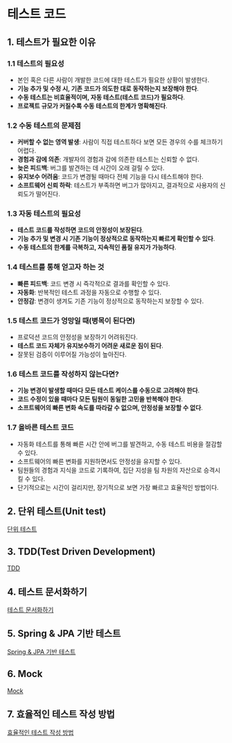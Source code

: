 # 테스트 코드

## 1. 테스트가 필요한 이유

### 1.1 테스트의 필요성

- 본인 혹은 다른 사람이 개발한 코드에 대한 테스트가 필요한 상황이 발생한다.
- **기능 추가 및 수정 시, 기존 코드가 의도한 대로 동작하는지 보장해야 한다**.
- **수동 테스트는 비효율적이며, 자동 테스트(테스트 코드)가 필요하다**.
- **프로젝트 규모가 커질수록 수동 테스트의 한계가 명확해진다**.

### 1.2 수동 테스트의 문제점

- **커버할 수 없는 영역 발생**: 사람이 직접 테스트하다 보면 모든 경우의 수를 체크하기 어렵다.
- **경험과 감에 의존**: 개발자의 경험과 감에 의존한 테스트는 신뢰할 수 없다.
- **늦은 피드백**: 버그를 발견하는 데 시간이 오래 걸릴 수 있다.
- **유지보수 어려움**: 코드가 변경될 때마다 전체 기능을 다시 테스트해야 한다.
- **소프트웨어 신뢰 하락**: 테스트가 부족하면 버그가 많아지고, 결과적으로 사용자의 신뢰도가 떨어진다.

### 1.3 자동 테스트의 필요성

- **테스트 코드를 작성하면 코드의 안정성이 보장된다**.
- **기능 추가 및 변경 시 기존 기능이 정상적으로 동작하는지 빠르게 확인할 수 있다**.
- **수동 테스트의 한계를 극복하고, 지속적인 품질 유지가 가능하다**.

### 1.4 테스트를 통해 얻고자 하는 것

- **빠른 피드백**: 코드 변경 시 즉각적으로 결과를 확인할 수 있다.
- **자동화**: 반복적인 테스트 과정을 자동으로 수행할 수 있다.
- **안정감**: 변경이 생겨도 기존 기능이 정상적으로 동작하는지 보장할 수 있다.

### 1.5 테스트 코드가 엉망일 때(병목이 된다면)

- 프로덕션 코드의 안정성을 보장하기 어려워진다.
- **테스트 코드 자체가 유지보수하기 어려운 새로운 짐이 된다**.
- 잘못된 검증이 이루어질 가능성이 높아진다.

### 1.6 테스트 코드를 작성하지 않는다면?

- **기능 변경이 발생할 때마다 모든 테스트 케이스를 수동으로 고려해야 한다**.
- **코드 수정이 있을 때마다 모든 팀원이 동일한 고민을 반복해야 한다**.
- **소프트웨어의 빠른 변화 속도를 따라갈 수 없으며, 안정성을 보장할 수 없다**.

### 1.7 올바른 테스트 코드

- 자동화 테스트를 통해 빠른 시간 안에 버그를 발견하고, 수동 테스트 비용을 절감할 수 있다.
- 소프트웨어의 빠른 변화를 지원하면서도 안정성을 유지할 수 있다.
- 팀원들의 경험과 지식을 코드로 기록하여, 집단 지성을 팀 차원의 자산으로 승격시킬 수 있다.
- 단기적으로는 시간이 걸리지만, 장기적으로 보면 가장 빠르고 효율적인 방법이다.

## 2. 단위 테스트(Unit test)

[단위 테스트](./unit-test.md)

## 3. TDD(Test Driven Development)

[TDD](./tdd.md)

## 4. 테스트 문서화하기

[테스트 문서화하기](./documenting-tests.md)

## 5. Spring & JPA 기반 테스트

[Spring & JPA 기반 테스트](./spring-jpa-test-code.md)

## 6. Mock

[Mock](./mock.md)

## 7. 효율적인 테스트 작성 방법

[효율적인 테스트 작성 방법](./test-best-practices.md)
